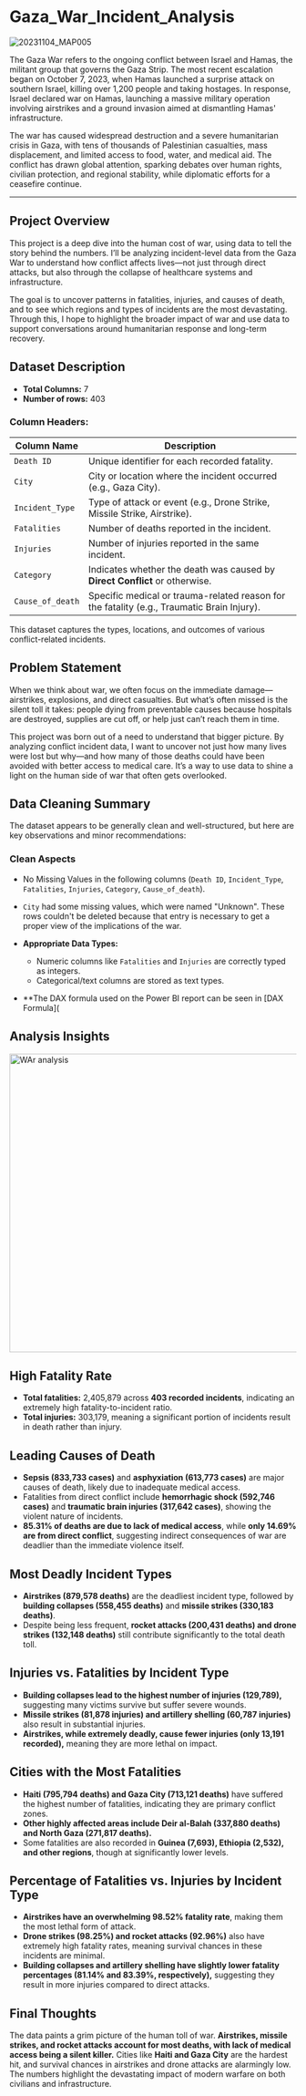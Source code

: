 # Gaza_War_Incident_Analysis

![20231104_MAP005](https://github.com/user-attachments/assets/eeb65953-7db1-4f84-b233-7f0c31806b4a)


The Gaza War refers to the ongoing conflict between Israel and Hamas, the militant group that governs the Gaza Strip. The most recent escalation began on October 7, 2023, when Hamas launched a surprise attack on southern Israel, killing over 1,200 people and taking hostages. In response, Israel declared war on Hamas, launching a massive military operation involving airstrikes and a ground invasion aimed at dismantling Hamas' infrastructure.

The war has caused widespread destruction and a severe humanitarian crisis in Gaza, with tens of thousands of Palestinian casualties, mass displacement, and limited access to food, water, and medical aid. The conflict has drawn global attention, sparking debates over human rights, civilian protection, and regional stability, while diplomatic efforts for a ceasefire continue.

---

## Project Overview
This project is a deep dive into the human cost of war, using data to tell the story behind the numbers. I’ll be analyzing incident-level data from the Gaza War to understand how conflict affects lives—not just through direct attacks, but also through the collapse of healthcare systems and infrastructure.

The goal is to uncover patterns in fatalities, injuries, and causes of death, and to see which regions and types of incidents are the most devastating. Through this, I hope to highlight the broader impact of war and use data to support conversations around humanitarian response and long-term recovery.


## Dataset Description

- **Total Columns:** 7  
- **Number of rows:** 403 

###  Column Headers:

| Column Name       | Description                                                                 |
|-------------------|-----------------------------------------------------------------------------|
| `Death ID`        | Unique identifier for each recorded fatality.                               |
| `City`           | City or location where the incident occurred (e.g., Gaza City).             |
| `Incident_Type`   | Type of attack or event (e.g., Drone Strike, Missile Strike, Airstrike).    |
| `Fatalities`      | Number of deaths reported in the incident.                                  |
| `Injuries`        | Number of injuries reported in the same incident.                           |
| `Category`        | Indicates whether the death was caused by **Direct Conflict** or otherwise. |
| `Cause_of_death`   | Specific medical or trauma-related reason for the fatality (e.g., Traumatic Brain Injury). |

This dataset captures the types, locations, and outcomes of various conflict-related incidents.


## Problem Statement

When we think about war, we often focus on the immediate damage—airstrikes, explosions, and direct casualties. But what’s often missed is the silent toll it takes: people dying from preventable causes because hospitals are destroyed, supplies are cut off, or help just can’t reach them in time.

This project was born out of a need to understand that bigger picture. By analyzing conflict incident data, I want to uncover not just how many lives were lost but why—and how many of those deaths could have been avoided with better access to medical care. It’s a way to use data to shine a light on the human side of war that often gets overlooked.

## Data Cleaning Summary

The dataset appears to be generally clean and well-structured, but here are key observations and minor recommendations:

### Clean Aspects
- No Missing Values in the following columns (`Death ID`, `Incident_Type`, `Fatalities`, `Injuries`, `Category`, `Cause_of_death`).
- `City` had some missing values, which were named "Unknown". These rows couldn't be deleted because that entry is necessary to get a proper view of the implications of the war.
- **Appropriate Data Types:** 
  - Numeric columns like `Fatalities` and `Injuries` are correctly typed as integers.
  - Categorical/text columns are stored as text types.

 - **The DAX formula used on the Power BI report can be seen in [DAX Formula](

## Analysis Insights

<img width="524" alt="WAr analysis" src="https://github.com/user-attachments/assets/2731eda0-2164-4607-80ff-ee1566bf55fb" />


## High Fatality Rate  
- **Total fatalities:** 2,405,879 across **403 recorded incidents**, indicating an extremely high fatality-to-incident ratio.  
- **Total injuries:** 303,179, meaning a significant portion of incidents result in death rather than injury.

## Leading Causes of Death  
- **Sepsis (833,733 cases)** and **asphyxiation (613,773 cases)** are major causes of death, likely due to inadequate medical access.  
- Fatalities from direct conflict include **hemorrhagic shock (592,746 cases)** and **traumatic brain injuries (317,642 cases)**, showing the violent nature of incidents.  
- **85.31% of deaths are due to lack of medical access**, while **only 14.69% are from direct conflict**, suggesting indirect consequences of war are deadlier than the immediate violence itself.

## Most Deadly Incident Types  
- **Airstrikes (879,578 deaths)** are the deadliest incident type, followed by **building collapses (558,455 deaths)** and **missile strikes (330,183 deaths)**.  
- Despite being less frequent, **rocket attacks (200,431 deaths) and drone strikes (132,148 deaths)** still contribute significantly to the total death toll.

## Injuries vs. Fatalities by Incident Type  
- **Building collapses lead to the highest number of injuries (129,789),** suggesting many victims survive but suffer severe wounds.  
- **Missile strikes (81,878 injuries) and artillery shelling (60,787 injuries)** also result in substantial injuries.  
- **Airstrikes, while extremely deadly, cause fewer injuries (only 13,191 recorded),** meaning they are more lethal on impact.

## Cities with the Most Fatalities  
- **Haiti (795,794 deaths) and Gaza City (713,121 deaths)** have suffered the highest number of fatalities, indicating they are primary conflict zones.  
- **Other highly affected areas include Deir al-Balah (337,880 deaths) and North Gaza (271,817 deaths).**  
- Some fatalities are also recorded in **Guinea (7,693), Ethiopia (2,532), and other regions**, though at significantly lower levels.

## Percentage of Fatalities vs. Injuries by Incident Type  
- **Airstrikes have an overwhelming 98.52% fatality rate**, making them the most lethal form of attack.  
- **Drone strikes (98.25%) and rocket attacks (92.96%)** also have extremely high fatality rates, meaning survival chances in these incidents are minimal.  
- **Building collapses and artillery shelling have slightly lower fatality percentages (81.14% and 83.39%, respectively),** suggesting they result in more injuries compared to direct attacks.

## Final Thoughts  
The data paints a grim picture of the human toll of war. **Airstrikes, missile strikes, and rocket attacks account for most deaths, with lack of medical access being a silent killer.** Cities like **Haiti and Gaza City** are the hardest hit, and survival chances in airstrikes and drone attacks are alarmingly low. The numbers highlight the devastating impact of modern warfare on both civilians and infrastructure.
